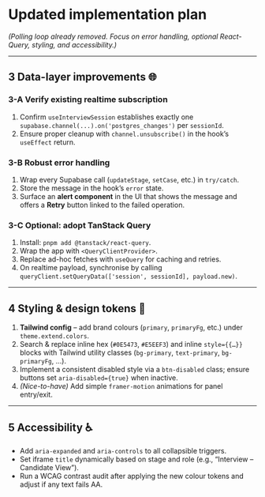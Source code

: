 # Updated implementation plan  
*(Polling loop already removed. Focus on error handling, optional React-Query, styling, and accessibility.)*

---

## 3  Data-layer improvements 🌐

### 3-A  Verify existing realtime subscription
1. Confirm `useInterviewSession` establishes exactly one `supabase.channel(...).on('postgres_changes')` per `sessionId`.
2. Ensure proper cleanup with `channel.unsubscribe()` in the hook’s `useEffect` return.

### 3-B  Robust error handling
1. Wrap every Supabase call (`updateStage`, `setCase`, etc.) in `try/catch`.  
2. Store the message in the hook’s `error` state.  
3. Surface an **alert component** in the UI that shows the message and offers a **Retry** button linked to the failed operation.

### 3-C  Optional: adopt TanStack Query
1. Install: `pnpm add @tanstack/react-query`.  
2. Wrap the app with `<QueryClientProvider>`.  
3. Replace ad-hoc fetches with `useQuery` for caching and retries.  
4. On realtime payload, synchronise by calling `queryClient.setQueryData(['session', sessionId], payload.new)`.

---

## 4  Styling & design tokens 🎨

1. **Tailwind config** – add brand colours (`primary`, `primaryFg`, etc.) under `theme.extend.colors`.  
2. Search & replace inline hex (`#0E5473`, `#E5EEF3`) and inline `style={{…}}` blocks with Tailwind utility classes (`bg-primary`, `text-primary`, `bg-primaryFg`, …).  
3. Implement a consistent disabled style via a `btn-disabled` class; ensure buttons set `aria-disabled={true}` when inactive.  
4. *(Nice-to-have)* Add simple `framer-motion` animations for panel entry/exit.

---

## 5  Accessibility ♿

* Add `aria-expanded` and `aria-controls` to all collapsible triggers.  
* Set iframe `title` dynamically based on stage and role (e.g., “Interview – Candidate View”).  
* Run a WCAG contrast audit after applying the new colour tokens and adjust if any text fails AA.
